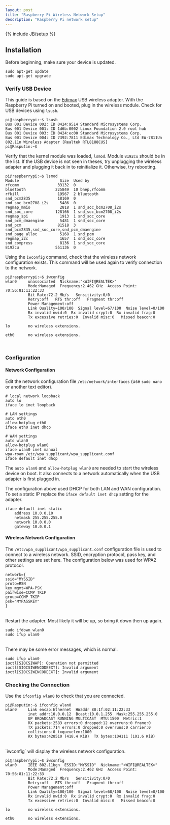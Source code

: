 ```yaml
---
layout: post
title: "Raspberry Pi Wireless Network Setup"
description: "Raspberry Pi network setup"
---
```

{% include JB/setup %}

## Installation

Before beginning, make sure your device is updated.

    sudo apt-get update
    sudo apt-get upgrade

### Verify USB Device

This guide is based on the [Edimax](http://amzn.to/1qPwB9B) USB wireless adapter. With the Raspberry Pi turned on and booted, plug in the wireless module.
Check for USB devices using `lsusb`.

    pi@raspberrypi:~$ lsusb
    Bus 001 Device 002: ID 0424:9514 Standard Microsystems Corp.
    Bus 001 Device 001: ID 1d6b:0002 Linux Foundation 2.0 root hub
    Bus 001 Device 003: ID 0424:ec00 Standard Microsystems Corp.
    Bus 001 Device 004: ID 7392:7811 Edimax Technology Co., Ltd EW-7811Un 802.11n Wireless Adapter [Realtek RTL8188CUS]
    pi@Rasputin:~$

Verify that the kernel module was loaded, `lsmod`. Module `8192cu` should be in the list. If the USB device is not seen in theses, try unplugging the wireless adapter and plugging it back in to reinitialize it. Otherwise, try rebooting.

    pi@raspberrypi:~$ lsmod
    Module                  Size  Used by
    rfcomm                 33132  0
    bluetooth             225849  10 bnep,rfcomm
    rfkill                 19567  2 bluetooth
    snd_bcm2835            18169  0
    snd_soc_bcm2708_i2s     5486  0
    regmap_mmio             2818  1 snd_soc_bcm2708_i2s
    snd_soc_core          128166  1 snd_soc_bcm2708_i2s
    regmap_spi              1913  1 snd_soc_core
    snd_pcm_dmaengine       5481  1 snd_soc_core
    snd_pcm                81518  3 snd_bcm2835,snd_soc_core,snd_pcm_dmaengine
    snd_page_alloc          5168  1 snd_pcm
    regmap_i2c              1657  1 snd_soc_core
    snd_compress            8136  1 snd_soc_core
    8192cu                551136  0

Using the `iwconfig` command, check that the wireless network configuration exists. This command will be used again to verify connection to the network.

    pi@raspberrypi:~$ iwconfig
    wlan0     unassociated  Nickname:"<WIFI@REALTEK>"
              Mode:Managed  Frequency:2.462 GHz  Access Point: 70:56:81:11:22:33
              Bit Rate:72.2 Mb/s   Sensitivity:0/0  
              Retry:off   RTS thr:off   Fragment thr:off
              Power Management:off
              Link Quality=100/100  Signal level=67/100  Noise level=0/100
              Rx invalid nwid:0  Rx invalid crypt:0  Rx invalid frag:0
              Tx excessive retries:0  Invalid misc:0   Missed beacon:0

    lo        no wireless extensions.

    eth0      no wireless extensions.

<br/>

### Configuration

#### Network Configuration
Edit the network configuration file `/etc/network/interfaces` (use `sudo nano` or another text editor).

    # local network loopback
    auto lo
    iface lo inet loopback

    # LAN settings
    auto eth0
    allow-hotplug eth0
    iface eth0 inet dhcp

    # WAN settings
    auto wlan0
    allow-hotplug wlan0
    iface wlan0 inet manual
    wpa-roam /etc/wpa_supplicant/wpa_supplicant.conf
    iface default inet dhcp

The `auto wlan0` and `allow-hotplug wlan0` are needed to start the wireless device on boot. It also connects to a network automatically when the USB adapter is first plugged in.

The configuration above used DHCP for both LAN and WAN configuration. To set a static IP replace the `iface default inet dhcp` setting for the adapter.

    iface default inet static
        address 10.0.0.10
        netmask 255.255.255.0
        network 10.0.0.0
        gateway 10.0.0.1

#### Wireless Network Configuration
The `/etc/wpa_supplicant/wpa_supplicant.conf` configuration file is used to connect to a wireless network. SSID, encryption protocol, pass key, and other settings are set here. The configuration below was used for WPA2 protocol.

    network={
    ssid="MYSSID"
    proto=RSN
    key_mgmt=WPA-PSK
    pairwise=CCMP TKIP
    group=CCMP TKIP
    psk="MYPASSKEY"
    }

<br/>
Restart the adapter. Most likely it will be up, so bring it down then up again.

    sudo ifdown wlan0
    sudo ifup wlan0

<br/>
There may be some error messages, which is normal.

    sudo ifup wlan0
    ioctl[SIOCSIWAP]: Operation not permitted
    ioctl[SIOCSIWENCODEEXT]: Invalid argument
    ioctl[SIOCSIWENCODEEXT]: Invalid argument

### Checking the Connection

Use the `ifconfig wlan0` to check that you are connected.

    pi@Rasputin:~$ ifconfig wlan0
    wlan0     Link encap:Ethernet  HWaddr 80:1f:02:11:22:33  
              inet addr:10.0.0.12  Bcast:10.0.1.255  Mask:255.255.255.0
              UP BROADCAST RUNNING MULTICAST  MTU:1500  Metric:1
              RX packets:2583 errors:0 dropped:12 overruns:0 frame:0
              TX packets:714 errors:0 dropped:0 overruns:0 carrier:0
              collisions:0 txqueuelen:1000
              RX bytes:428510 (418.4 KiB)  TX bytes:104111 (101.6 KiB)

<br/>
`iwconfig` will display the wireless network configuration.

    pi@raspberrypi:~$ iwconfig
    wlan0     IEEE 802.11bgn  ESSID:"MYSSID"  Nickname:"<WIFI@REALTEK>"
              Mode:Managed  Frequency:2.462 GHz  Access Point: 70:56:81:11:22:33
              Bit Rate:72.2 Mb/s   Sensitivity:0/0  
              Retry:off   RTS thr:off   Fragment thr:off
              Power Management:off
              Link Quality=100/100  Signal level=68/100  Noise level=0/100
              Rx invalid nwid:0  Rx invalid crypt:0  Rx invalid frag:0
              Tx excessive retries:0  Invalid misc:0   Missed beacon:0

    lo        no wireless extensions.

    eth0      no wireless extensions.
